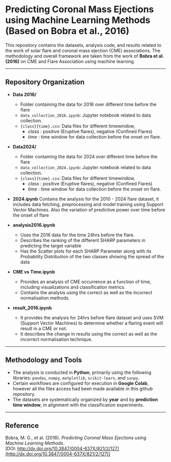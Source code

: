 # Predicting Coronal Mass Ejections using Machine Learning Methods (Based on Bobra et al., 2016)

This repository contains the datasets, analysis code, and results related to the work of solar flare and coronal mass ejection (CME) associations. The methodology and overall framework are taken from the work of **Bobra et al. (2016)** on CME and Flare Association using machine learning.

---

## Repository Organization

* **Data 2016/**
  * Folder containing the data for 2016 over different time before the flare
  * `data_collection_2016.ipynb`: Jupyter notebook related to data collection.
  * `{class}{time}.csv`: Data files for different timewindow, 
    * _class_ : positive (Eruptive flares), negative (Confined Flares)
    * _time_ : time window for data collection before the onset on flare.
 
* **Data2024/**
  * Folder containing the data for 2024 over different time before the flare
  * `data_collection_2024.ipynb`: Jupyter notebook related to data collection.
  * `{class}{time}.csv`: Data files for different timewindow, 
    * _class_ : positive (Eruptive flares), negative (Confined Flares)
    * _time_ : time window for data collection before the onset on flare.

* **2024.ipynb**
  Contains the analysis for the 2010 - 2024 flare dataset, it includes data fetching, preprocessing and model training using Support Vector Machines. Also the variation of predictive power over time before the onset of flare

* **analysis2016.ipynb**
  * Uses the 2016 data for the time 24hrs before the flare.
  * Describes the ranking of the different SHARP parameters in predicting the target variable
  * Has the Scatter plots for each SHARP Parameter along with its Probability Distribution of the two classes showing the spread of the data

* **CME vs Time.ipynb**
  * Provides an analysis of CME occurrence as a function of time, including visualizations and classification metrics.
  * Contains the analysis using the correct as well as the incorrect normalisation methods.

* **result\_2016.ipynb**
  * It provides the analysis for 24hrs before flare dataset and uses SVM (Support Vector Machines) to determine whether a flaring event will result in a CME or not.
  * It describes the change in results using the correct as well as the incorrect normalisation technique.



---

## Methodology and Tools

* The analysis is conducted in **Python**, primarily using the following libraries:
  `pandas`, `numpy`, `matplotlib`, `scikit-learn`, and `sunpy`.
* Certain workflows are configured for execution in **Google Colab**, however all the files access had been made available in this github repository.
* The datasets are systematically organized by **year** and by **prediction time window**, in alignment with the classification experiments.

---

## Reference

Bobra, M. G., et al. (2016). *Predicting Coronal Mass Ejections using Machine Learning Methods*.  
[DOI: http://dx.doi.org/10.3847/0004-637X/821/2/127](http://dx.doi.org/10.3847/0004-637X/821/2/127)]
